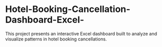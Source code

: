 # Hotel-Booking-Cancellation-Dashboard-Excel-
This project presents an interactive Excel dashboard built to analyze and visualize patterns in hotel booking cancellations.
